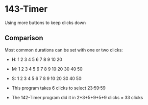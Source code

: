 # 143-Timer

Using more buttons to keep clicks down

## Comparison

Most common durations can be set with one or two clicks:

* H: 1 2 3 4 5 6 7 8 9 10 20
* M: 1 2 3 4 5 6 7 8 9 10 20 30 40 50
* S: 1 2 3 4 5 6 7 8 9 10 20 30 40 50

* This program takes 6 clicks to select 23:59:59 
* The 142-Timer program did it in 2+3+5+9+5+9 clicks = 33 clicks